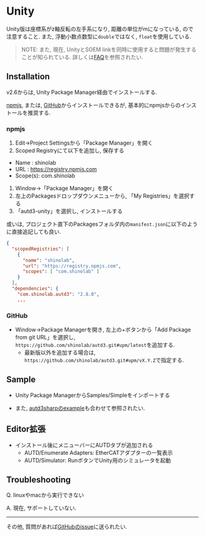 # Unity

Unity版は座標系がz軸反転の左手系になり, 距離の単位がmになっている, ので注意すること.
また, 浮動小数点数型に`double`ではなく, `float`を使用している.

> NOTE: また, 現在, UnityとSOEM linkを同時に使用すると問題が発生することが知られている. 詳しくは[FAQ](https://shinolab.github.io/autd3/book/jp/FAQ/faq.html#linksoem%E4%BD%BF%E7%94%A8%E6%99%82%E3%81%AB%E9%80%81%E4%BF%A1%E3%81%8C%E9%A0%BB%E7%B9%81%E3%81%AB%E5%A4%B1%E6%95%97%E3%81%99%E3%82%8B)を参照されたい.

## Installation

v2.6からは, Unity Package Manager経由でインストールする.

[npmjs](#npmjs), または, [GitHub](#github)からインストールできるが, 基本的にnpmjsからのインストールを推奨する.

### npmjs

1. Edit→Project Settingsから「Package Manager」を開く
1. Scoped Registryにて以下を追加し, 保存する
  - Name    : shinolab
  - URL     : https://registry.npmjs.com
  - Scope(s): com.shinolab
1. Window→「Package Manager」を開く
1. 左上のPackagesドロップダウンメニューから, 「My Registries」を選択する 
1. 「autd3-unity」を選択し, インストールする

或いは, プロジェクト直下のPackagesフォルダ内の`manifest.json`に以下のように直接追記しても良い.

```json
{
  "scopedRegistries": [
    {
      "name": "shinolab",
      "url": "https://registry.npmjs.com",
      "scopes": [ "com.shinolab" ]
    }
  ],
  "dependencies": {
    "com.shinolab.autd3": "2.8.0",
    ...
```

### GitHub

- Window→Package Managerを開き, 左上の+ボタンから「Add Package from git URL」を選択し, `https://github.com/shinolab/autd3.git#upm/latest`を追加する.
    - 最新版以外を追加する場合は, `https://github.com/shinolab/autd3.git#upm/vX.Y.Z`で指定する.

## Sample

- Unity Package ManagerからSamples/Simpleをインポートする

- また, [autd3sharpのexample](https://github.com/shinolab/autd3/tree/master/cs/example)も合わせて参照されたい.

## Editor拡張

- インストール後にメニューバーにAUTDタブが追加される
    - AUTD/Enumerate Adapters: EtherCATアダプターの一覧表示
    - AUTD/Simulator: RunボタンでUnity用のシミュレータを起動

## Troubleshooting

Q. linuxやmacから実行できない

A. 現在, サポートしていない.

---

その他, 質問があれば[GitHubのissue](https://github.com/shinolab/autd3/issues)に送られたい.

